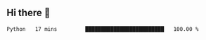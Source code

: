 ## Hi there 👋

<!--START_SECTION:waka-->

```txt
Python   17 mins         █████████████████████████   100.00 %
```

<!--END_SECTION:waka-->
